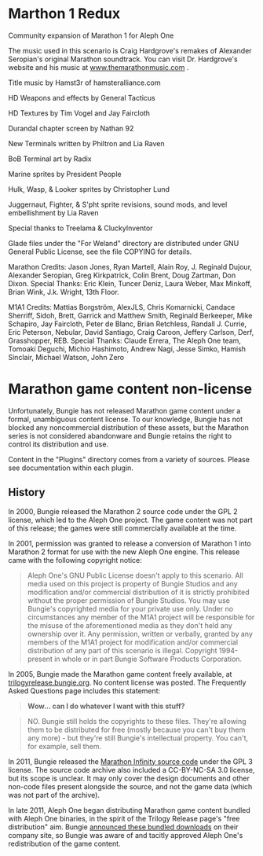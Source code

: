 # Marthon 1 Redux
Community expansion of Marathon 1 for Aleph One

The music used in this scenario is Craig Hardgrove's remakes of Alexander Seropian's original Marathon soundtrack.  You can visit Dr. Hardgrove's website and his music at www.themarathonmusic.com .

Title music by Hamst3r of hamsteralliance.com

HD Weapons and effects by General Tacticus

HD Textures by Tim Vogel and Jay Faircloth

Durandal chapter screen by Nathan 92

New Terminals written by Philtron and Lia Raven

BoB Terminal art by Radix

Marine sprites by President People

Hulk, Wasp, & Looker sprites by Christopher Lund

Juggernaut, Fighter, & S'pht sprite revisions, sound mods, and level embellishment by Lia Raven

Special thanks to Treelama & CluckyInventor

Glade files under the "For Weland" directory are distributed under GNU General Public License, see the file
COPYING for details.

Marathon Credits: Jason Jones, Ryan Martell, Alain Roy, J. Reginald Dujour, Alexander Seropian, Greg Kirkpatrick, Colin Brent, Doug Zartman, Don Dixon. Special Thanks: Eric Klein, Tuncer Deniz, Laura Weber, Max Minkoff, Brian Wink, J.k. Wright, 13th Floor.

M1A1 Credits: Mattias Borgström, AlexJLS, Chris Komarnicki, Candace Sherriff, Sidoh, Brett, Garrick and Matthew Smith, Reginald Berkeeper, Mike Schapiro, Jay Faircloth, Peter de Blanc, Brian Retchless, Randall J. Currie, Eric Peterson, Nebular, David Santiago, Craig Caroon, Jeffery Carlson, Derf, Grasshopper, REB. Special Thanks: Claude Errera, The Aleph One team, Tomoaki Deguchi, Michio Hashimoto, Andrew Nagi, Jesse Simko, Hamish Sinclair, Michael Watson, John Zero

# Marathon game content non-license

Unfortunately, Bungie has not released Marathon game content under a formal, unambiguous content license. To our knowledge, Bungie has not blocked any noncommercial distribution of these assets, but the Marathon series is not considered abandonware and Bungie retains the right to control its distribution and use.

Content in the "Plugins" directory comes from a variety of sources. Please see documentation within each plugin.

## History

In 2000, Bungie released the Marathon 2 source code under the GPL 2 license, which led to the Aleph One project. The game content was not part of this release; the games were still commercially available at the time.

In 2001, permission was granted to release a conversion of Marathon 1 into Marathon 2 format for use with the new Aleph One engine.  This release came with the following copyright notice:

> Aleph One's GNU Public License doesn't apply to this scenario. All media used on this project is property of Bungie Studios and any modification and/or commercial distribution of it is strictly prohibited without the proper permission of Bungie Studios. You may use Bungie's copyrighted media for your private use only. Under no circumstances any member of the M1A1 project will be responsible for the misuse of the aforementioned media as they don't held any ownership over it. Any permission, written or verbally, granted by any members of the M1A1 project for modification and/or commercial distribution of any part of this scenario is illegal.
> Copyright 1994-present in whole or in part Bungie Software Products Corporation.

In 2005, Bungie made the Marathon game content freely available, at [trilogyrelease.bungie.org][1]. No content license was posted. The Frequently Asked Questions page includes this statement:

> **Wow... can I do whatever I want with this stuff?**

> NO. Bungie still holds the copyrights to these files. They're allowing them to be distributed for free (mostly because you can't buy them any more) - but they're still Bungie's intellectual property. You can't, for example, sell them.

In 2011, Bungie released the [Marathon Infinity source code][2] under the GPL 3 license. The source code archive also included a CC-BY-NC-SA 3.0 license, but its scope is unclear. It may only cover the design documents and other non-code files present alongside the source, and not the game data (which was not part of the archive).

In late 2011, Aleph One began distributing Marathon game content bundled with Aleph One binaries, in the spirit of the Trilogy Release page's "free distribution" aim. Bungie [announced these bundled downloads][3] on their company site, so Bungie was aware of and tacitly approved Aleph One's redistribution of the game content.

[1]: http://trilogyrelease.bungie.org/
[2]: http://infinitysource.bungie.org/
[3]: http://halo.bungie.net/news/content.aspx?cid=31991